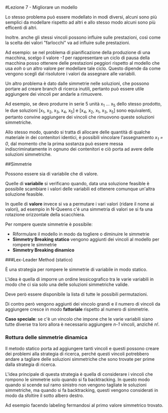 #Lezione 7 - Migliorare un modello

Lo stesso problema può essere modellato in modi diversi, alcuni sono più semplici da modellare rispetto ad altri e allo stesso modo alcuni sono più efficenti di altri.

Inoltre. anche gli stessi vincoli possono influire sulle prestazioni, così come la scelta dei valori "farlocchi" va ad influire sulle prestazioni.

Ad esempio: se nel problema di pianificazione della produzione di una macchina, scelgo il valore *-1* per rappresentare un ciclo di pausa della macchina posso ottenere delle prestazioni peggiori rispetto al modello che usa *eoh* o un altro valore per modellare tale ciclo.
Questo dipende da come vengono scegli dal risolutore i valori da assegnare alle variabili.

Un altro problema è dato dalle simmetrie nelle soluzioni, che possono portare ad creare branch di ricerca inutili, pertanto può essere utile aggiungere dei vincoli per andarle a rimuovere.

Ad esempio, se devo produrre in serie 5 unità x<sub>1</sub> ... x<sub>5</sub> dello stesso prodotto, le due soluzioni [x<sub>1</sub>, x<sub>2</sub>, x<sub>3</sub>, x<sub>4</sub>, x<sub>5</sub>] e [x<sub>4</sub>, x<sub>2</sub>, x<sub>1</sub>, x<sub>3</sub>, x<sub>5</sub>] sono equivalenti, pertanto convine aggiungere dei vincoli che rimuovono queste soluzioni simmetriche.

Allo stesso modo, quando si tratta di allocare delle quantità di qualche materiale in dei contenitori identici, è possibili vincolare l'assegnamento *x<sub>1</sub> = 0*, dal momento che la prima sostanza può essere messa indiscriminatamente in ognuno dei contenitori e ciò porta ad avere delle soluzioni simmetriche.

##Simmetrie

Possono essere sia di variabile che di valore.

Quelle di **variabile** si verificano quando, data una soluzione feasible è possibile scambiare i valori delle variabili ed ottenere comunque un'altra soluzione feasible.

In quelle di **valore** invece si va a permutare i vari valori (ridare il nome ai valori), ad esempio in N-Queens c'è una simmetria di valori se si fa una rotazione orizzontale della scacchiera.

Per rompere queste simmetrie è possibile:

- Riformulare il modello in modo da togliere o diminuire le simmetrie
- **Simmetry Breaking statico** vengono aggiunti dei vincoli al modello per rompere le simmetrie
- **Simmetry Breaking dinamico**

###Lex-Leader Method (statico)

È una strategia per rompere le simmetrie di variabile in modo statico.

L'idea è quella di imporre un ordine lessicografico tra le varie variabili in modo che ci sia solo una delle soluzioni simmetriche valide.

Deve però essere disponibile la lista di tutte le possibili permutazioni.

Di contro però vengono aggiunti dei vincolo grandi e il numero di vincoli da aggiungere cresce in modo **fattoriale** rispetto al numero di simmetrie.

**Caso speciale**: se c'è un vincolo che impone che le varie variabili siano tutte diverse tra loro allora è necessario aggiungere *n-1* vincoli, anziché *n!*.

### Rottura delle simmetrie dinamica

Il metodo statico porta ad aggiungere tanti vincoli e questi possono creare dei problemi alla strategia di ricerca, perché questi vincoli potrebbero andare a tagliare delle soluzioni simmetriche che sono trovate per prime dalla strategia di ricerca.

L'idea principale di questa strategia è quella di considerare i vincoli che rompono le simmetrie solo quando si fa backtracking.
In questo modo quando si scende sul ramo sinistro non vengono tagliate le soluzioni simmetriche, ma quando si fa backtracking, questi vengono considerati in modo da sfoltire il sotto albero destro.

Ad esempio facendo labeling fermandosi al primo valore simmetrico trovato.
